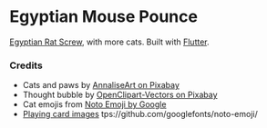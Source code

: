 # Egyptian Mouse Pounce

[Egyptian Rat Screw](https://en.wikipedia.org/wiki/Egyptian_Ratscrew), with more cats. Built with [Flutter](https://flutter.dev).

### Credits
- Cats and paws by [AnnaliseArt on Pixabay](https://pixabay.com/illustrations/cats-hanging-cats-kitty-cat-paw-3611310/)
- Thought bubble by [OpenClipart-Vectors on Pixabay](https://pixabay.com/vectors/balloon-bubble-speech-thought-150981/)
- Cat emojis from [Noto Emoji by Google](https://github.com/googlefonts/noto-emoji/)
- [Playing card images](https://code.google.com/archive/p/vector-playing-cards/)
tps://github.com/googlefonts/noto-emoji/
